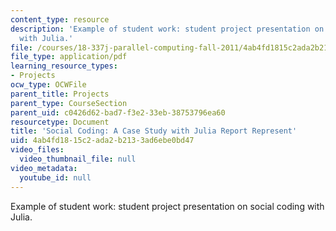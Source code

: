 ```yaml
---
content_type: resource
description: 'Example of student work: student project presentation on social coding
  with Julia.'
file: /courses/18-337j-parallel-computing-fall-2011/4ab4fd1815c2ada2b2133ad6ebe0bd47_MIT18_337JF11_Social_pres.pdf
file_type: application/pdf
learning_resource_types:
- Projects
ocw_type: OCWFile
parent_title: Projects
parent_type: CourseSection
parent_uid: c0426d62-bad7-f3e2-33eb-38753796ea60
resourcetype: Document
title: 'Social Coding: A Case Study with Julia Report Represent'
uid: 4ab4fd18-15c2-ada2-b213-3ad6ebe0bd47
video_files:
  video_thumbnail_file: null
video_metadata:
  youtube_id: null
---
```

Example of student work: student project presentation on social coding with Julia.

